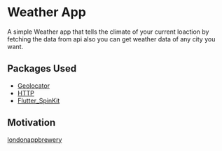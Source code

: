 # Weather App

A simple Weather app that tells the climate of your current loaction by fetching the data from api also you can get weather data of any city you want.

## Packages Used 

- [Geolocator](https://pub.dev/packages/geolocator)
- [HTTP](https://pub.dev/packages/http)
- [Flutter_SpinKit](https://pub.dev/packages/flutter_spinkit)

## Motivation

[londonappbrewery](https://github.com/londonappbrewery/bmi-calculator-flutter)
